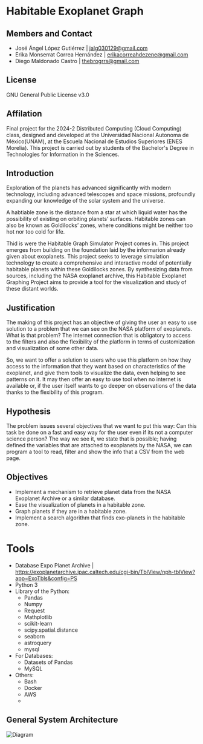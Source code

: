 # Habitable Exoplanet Graph
## Members and Contact
* José Ángel López Gutiérrez | jalg030129@gmail.com
* Erika Monserrat Correa Hernández | erikacorreahdezene@gmail.com
* Diego Maldonado Castro  | thebrogrrs@gmail.com
## License
GNU General Public License v3.0
## Affilation
Final project for the 2024-2 Distributed Computing (Cloud Computing) class, designed and developed at the Universidad Nacional Autonoma de México(UNAM), at the Escuela Nacional de Estudios Superiores (ENES Morelia). This project is carried out by students of the Bachelor's Degree in Technologies for Information in the Sciences.
## Introduction
Exploration of the planets has advanced significantly with modern technology, including advanced telescopes and space missions, profoundly expanding our knowledge of the solar system and the universe. 

A habtiable zone is the distance from a star at which liquid water has the possibility of existing on orbiting planets’ surfaces. Habitable zones can also be known as Goldilocks’ zones, where conditions might be  neither too hot nor too cold for life. 


Thid is were the Habitable Graph Simulator Project comes in. This project emerges from building on the foundation laid by the informarion already given about exoplanets. This project seeks to leverage  simulation technology to create a comprehensive and interactive model of potentially habitable planets within these Goldilocks zones. By synthesizing data from sources, including the NASA exoplanet archive, this Habitable Exoplanet Graphing Project aims to provide a tool for the visualization and study of these distant worlds.

## Justification

The making of this project has an objective of giving the user an easy to use solution to a problem that we can see on the NASA platform of exoplanets. What is that problem? The internet connection that is obligatory to access to the filters and also the flexibility of the platform in terms of customization and visualization of some other data. 

So, we want to offer a solution to users who use this platform on how they access to the information that they want based on characteristics of the exoplanet, and give them tools to visualize the data, even helping to see patterns on it. It may then offer an easy to use tool when no internet is available or, if the user itself wants to go deeper on observations of the data thanks to the flexibility of this program. 
  
## Hypothesis
The problem issues several objectives that we want to put this way: Can this task be done on a fast and easy way for the user even if its not a computer science person? The way we see it, we state that is possible; having defined the variables that are attached to exoplanets by the NASA,  we can program a tool to read, filter and show the info that a CSV from the web page. 

## Objectives
* Implement a mechanism to retrieve planet data from the NASA Exoplanet Archive or a similar database.
* Ease the visualization of planets in a habitable zone.
* Graph planets if they are in a habitable zone.
* Implement a search algorithm that finds exo-planets in the habitable zone.
# Tools
* Database Expo Planet Archive | https://exoplanetarchive.ipac.caltech.edu/cgi-bin/TblView/nph-tblView?app=ExoTbls&config=PS
* Python 3
* Library of the Python:
    * Pandas
    * Numpy
    * Request
    * Mathplotlib
    * scikit-learn
    * scipy.spatial.distance
    * seaborn
    * astroquery
    * mysql
* For Databases:
   * Datasets of Pandas
   * MySQL
* Others:
   * Bash
   * Docker
   * AWS
   * 
## General System Architecture
![Diagram](https://github.com/Aztro2004/Exoplanet-similarity-filter/assets/111297109/ab5458b9-9007-4ac1-8e62-ab94a7e9457f)
